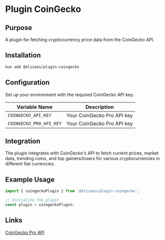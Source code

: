 # Plugin CoinGecko

## Purpose
A plugin for fetching cryptocurrency price data from the CoinGecko API.

## Installation
```bash
bun add @elizaos/plugin-coingecko
```

## Configuration
Set up your environment with the required CoinGecko API key:

| Variable Name           | Description                |
| ----------------------- | -------------------------- |
| `COINGECKO_API_KEY`     | Your CoinGecko Pro API key |
| `COINGECKO_PRO_API_KEY` | Your CoinGecko Pro API key |

## Integration
The plugin integrates with CoinGecko's API to fetch current prices, market data, trending coins, and top gainers/losers for various cryptocurrencies in different fiat currencies.

## Example Usage
```typescript
import { coingeckoPlugin } from '@elizaos/plugin-coingecko';

// Initialize the plugin
const plugin = coingeckoPlugin;
```

## Links
[CoinGecko Pro API](https://docs.coingecko.com/reference/introduction)
